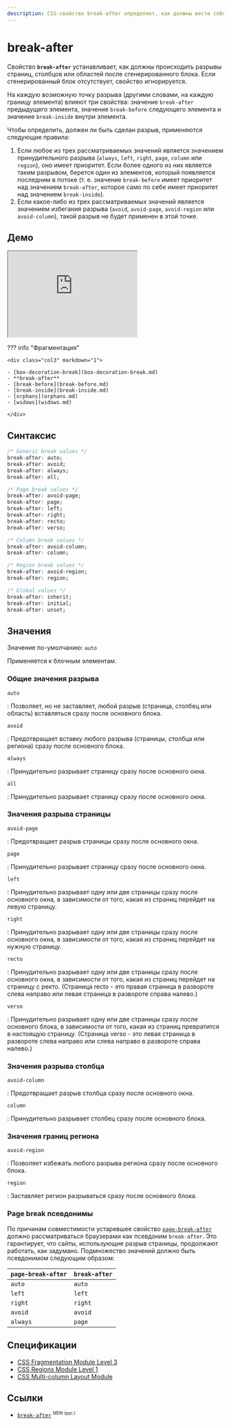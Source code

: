 ```yaml
---
description: CSS-свойство break-after определяет, как должны вести себя разрывы страницы, столбца или области после сгенерированного блока. Если сгенерированного поля нет, свойство игнорируется.
---
```


# break-after

Свойство **`break-after`** устанавливает, как должны происходить разрывы страниц, столбцов или областей после сгенерированного блока. Если сгенерированный блок отсутствует, свойство игнорируется.

На каждую возможную точку разрыва (другими словами, на каждую границу элемента) влияют три свойства: значение `break-after` предыдущего элемента, значение `break-before` следующего элемента и значение `break-inside` внутри элемента.

Чтобы определить, должен ли быть сделан разрыв, применяются следующие правила:

1.  Если любое из трех рассматриваемых значений является значением принудительного разрыва (`always`, `left`, `right`, `page`, `column` или `region`), оно имеет приоритет. Если более одного из них является таким разрывом, берется один из элементов, который появляется последним в потоке (т. е. значение `break-before` имеет приоритет над значением `break-after`, которое само по себе имеет приоритет над значением `break-inside`).
2.  Если какое-либо из трех рассматриваемых значений является значением избегания разрыва (`avoid`, `avoid-page`, `avoid-region` или `avoid-column`), такой разрыв не будет применен в этой точке.

## Демо

<iframe class="interactive is-default-height" height="200" src="https://interactive-examples.mdn.mozilla.net/pages/css/break-after.html" title="MDN Web Docs Interactive Example" loading="lazy" data-readystate="complete"></iframe>

??? info "Фрагментация"

    <div class="col3" markdown="1">

    - [box-decoration-break](box-decoration-break.md)
    - **break-after**
    - [break-before](break-before.md)
    - [break-inside](break-inside.md)
    - [orphans](orphans.md)
    - [widows](widows.md)

    </div>

## Синтаксис

```css
/* Generic break values */
break-after: auto;
break-after: avoid;
break-after: always;
break-after: all;

/* Page break values */
break-after: avoid-page;
break-after: page;
break-after: left;
break-after: right;
break-after: recto;
break-after: verso;

/* Column break values */
break-after: avoid-column;
break-after: column;

/* Region break values */
break-after: avoid-region;
break-after: region;

/* Global values */
break-after: inherit;
break-after: initial;
break-after: unset;
```

## Значения

Значение по-умолчанию: `auto`

Применяется к блочным элементам.

### Общие значения разрыва

`auto`

: Позволяет, но не заставляет, любой разрыв (страница, столбец или область) вставляться сразу после основного блока.

`avoid`

: Предотвращает вставку любого разрыва (страницы, столбца или региона) сразу после основного блока.

`always`

: Принудительно разрывает страницу сразу после основного окна.

`all`

: Принудительно разрывает страницу сразу после основного окна.

### Значения разрыва страницы

`avoid-page`

: Предотвращает разрыв страницы сразу после основного окна.

`page`

: Принудительно разрывает страницу сразу после основного окна.

`left`

: Принудительно разрывает одну или две страницы сразу после основного окна, в зависимости от того, какая из страниц перейдет на левую страницу.

`right`

: Принудительно разрывает одну или две страницы сразу после основного окна, в зависимости от того, какая из страниц перейдет на нужную страницу.

`recto`

: Принудительно разрывает одну или две страницы сразу после основного окна, в зависимости от того, какая из страниц перейдет на страницу с ректо. (Страница recto - это правая страница в развороте слева направо или левая страница в развороте справа налево.)

`verso`

: Принудительно разрывает одну или две страницы сразу после основного блока, в зависимости от того, какая из страниц превратится в настоящую страницу. (Страница verso - это левая страница в развороте слева направо или слева направо в развороте справа налево.)

### Значения разрыва столбца

`avoid-column`

: Предотвращает разрыв столбца сразу после основного окна.

`column`

: Принудительно разрывает столбец сразу после основного блока.

### Значения границ региона

`avoid-region`

: Позволяет избежать любого разрыва региона сразу после основного блока.

`region`

: Заставляет регион разрываться сразу после основного блока.

### Page break псевдонимы

По причинам совместимости устаревшее свойство [`page-break-after`](page-break-after.md) должно рассматриваться браузерами как псевдоним `break-after`. Это гарантирует, что сайты, использующие разрыв страницы, продолжают работать, как задумано. Подмножество значений должно быть псевдонимом следующим образом:

| `page-break-after` | `break-after` |
| ------------------ | ------------- |
| `auto`             | `auto`        |
| `left`             | `left`        |
| `right`            | `right`       |
| `avoid`            | `avoid`       |
| `always`           | `page`        |

## Спецификации

-   [CSS Fragmentation Module Level 3](https://drafts.csswg.org/css-break-3/#break-between)
-   [CSS Regions Module Level 1](https://drafts.csswg.org/css-regions-1/#region-flow-break)
-   [CSS Multi-column Layout Module](https://drafts.csswg.org/css-multicol-1/#break-before-break-after-break-inside)

## Ссылки

-   [`break-after`](https://developer.mozilla.org/en-US/docs/Web/CSS/break-after) <sup><small>MDN (рус.)</small></sup>
